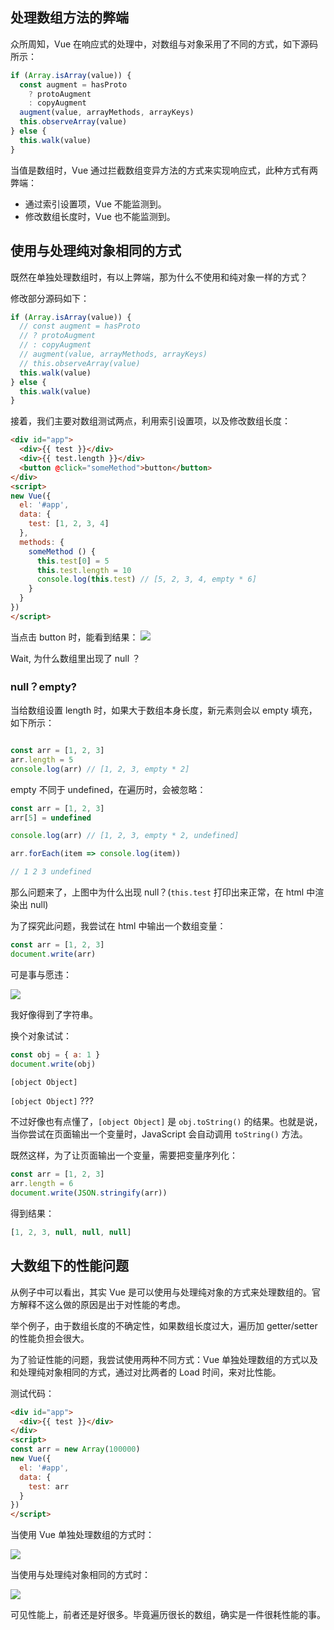 ## 处理数组方法的弊端

  众所周知，Vue 在响应式的处理中，对数组与对象采用了不同的方式，如下源码所示：
  
```javascript
if (Array.isArray(value)) {
  const augment = hasProto
    ? protoAugment
    : copyAugment
  augment(value, arrayMethods, arrayKeys)
  this.observeArray(value)
} else {
  this.walk(value)
}

```

当值是数组时，Vue 通过拦截数组变异方法的方式来实现响应式，此种方式有两弊端：

- 通过索引设置项，Vue 不能监测到。
- 修改数组长度时，Vue 也不能监测到。

## 使用与处理纯对象相同的方式

既然在单独处理数组时，有以上弊端，那为什么不使用和纯对象一样的方式？

修改部分源码如下：

```javascript
if (Array.isArray(value)) {
  // const augment = hasProto
  // ? protoAugment
  // : copyAugment
  // augment(value, arrayMethods, arrayKeys)
  // this.observeArray(value)
  this.walk(value)
} else {
  this.walk(value)
}

```

接着，我们主要对数组测试两点，利用索引设置项，以及修改数组长度：


```html
<div id="app">
  <div>{{ test }}</div>
  <div>{{ test.length }}</div>
  <button @click="someMethod">button</button>
</div>
<script>
new Vue({
  el: '#app',
  data: {
    test: [1, 2, 3, 4]
  },
  methods: {
    someMethod () {
      this.test[0] = 5
      this.test.length = 10
      console.log(this.test) // [5, 2, 3, 4, empty * 6]
    }
  }
})
</script>
```

当点击 button 时，能看到结果：
![](http://ovshyp9zv.bkt.clouddn.com/vue_data.jpeg)

Wait, 为什么数组里出现了 null ？

### null？empty?

当给数组设置 length 时，如果大于数组本身长度，新元素则会以 empty 填充，如下所示：

```javascript

const arr = [1, 2, 3]
arr.length = 5
console.log(arr) // [1, 2, 3, empty * 2]
```

empty 不同于 undefined，在遍历时，会被忽略：

```javascript
const arr = [1, 2, 3]
arr[5] = undefined

console.log(arr) // [1, 2, 3, empty * 2, undefined]

arr.forEach(item => console.log(item))

// 1 2 3 undefined
```

那么问题来了，上图中为什么出现 null？(`this.test` 打印出来正常，在 html 中渲染出 null)

为了探究此问题，我尝试在 html 中输出一个数组变量：

```javascript
const arr = [1, 2, 3]
document.write(arr)
```

可是事与愿违：

![](http://ovshyp9zv.bkt.clouddn.com/vue_dep.jpeg)

我好像得到了字符串。

换个对象试试：

```javascript
const obj = { a: 1 }
document.write(obj)
```

```html
[object Object]
```


`[object Object]` ???

不过好像也有点懂了，`[object Object]` 是 `obj.toString()` 的结果。也就是说，当你尝试在页面输出一个变量时，JavaScript 会自动调用 `toString()` 方法。

既然这样，为了让页面输出一个变量，需要把变量序列化：

```javascript
const arr = [1, 2, 3]
arr.length = 6
document.write(JSON.stringify(arr))
```

得到结果：

```javascript
[1, 2, 3, null, null, null]
```



## 大数组下的性能问题

从例子中可以看出，其实 Vue 是可以使用与处理纯对象的方式来处理数组的。官方解释不这么做的原因是出于对性能的考虑。

举个例子，由于数组长度的不确定性，如果数组长度过大，遍历加 getter/setter 的性能负担会很大。

为了验证性能的问题，我尝试使用两种不同方式：Vue 单独处理数组的方式以及和处理纯对象相同的方式，通过对比两者的 Load 时间，来对比性能。

测试代码：

```html
<div id="app">
  <div>{{ test }}</div>
</div>
<script>
const arr = new Array(100000)
new Vue({
  el: '#app',
  data: {
    test: arr
  }
})
</script>
```

当使用 Vue 单独处理数组的方式时：

![](http://ovshyp9zv.bkt.clouddn.com/vue_dep_1.jpeg)


当使用与处理纯对象相同的方式时：


![](http://ovshyp9zv.bkt.clouddn.com/vue_dep_2.jpeg)

可见性能上，前者还是好很多。毕竟遍历很长的数组，确实是一件很耗性能的事。